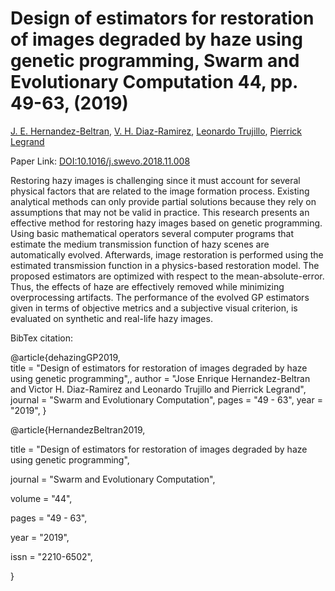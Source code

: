 # Design of estimators for restoration of images degraded by haze using genetic programming, Swarm and Evolutionary Computation 44, pp. 49-63, (2019)

[J. E. Hernandez-Beltran](https://orcid.org/0000-0002-7043-3093), [V. H. Diaz-Ramirez](https://orcid.org/0000-0002-9331-1777), [Leonardo Trujillo](https://orcid.org/0000-0003-1812-5736), [Pierrick Legrand](https://www.math.u-bordeaux.fr/~plegra100p)

Paper Link: [DOI:10.1016/j.swevo.2018.11.008](https://doi.org/10.1016/j.swevo.2018.11.008)

Restoring hazy images is challenging since it must account for several physical factors that are related to the image formation process. Existing analytical methods can only provide partial solutions because they rely on assumptions that may not be valid in practice. This research presents an effective method for restoring hazy images based on genetic programming. Using basic mathematical operators several computer programs that estimate the medium transmission function of hazy scenes are automatically evolved. Afterwards, image restoration is performed using the estimated transmission function in a physics-based restoration model. The proposed estimators are optimized with respect to the mean-absolute-error. Thus, the effects of haze are effectively removed while minimizing overprocessing artifacts. The performance of the evolved GP estimators given in terms of objective metrics and a subjective visual criterion, is evaluated on synthetic and real-life hazy images. 

BibTex citation:

@article{dehazingGP2019,		
	  title = "Design of estimators for restoration of images degraded by haze using genetic programming",,
	  author = "Jose Enrique Hernandez-Beltran and Victor H. Diaz-Ramirez and Leonardo Trujillo and Pierrick Legrand",
	  journal = "Swarm and Evolutionary Computation",
    pages = "49 - 63",
	  year = "2019",
	} 

@article{HernandezBeltran2019,

title = "Design of estimators for restoration of images degraded by haze using genetic programming",

journal = "Swarm and Evolutionary Computation",

volume = "44",

pages = "49 - 63",

year = "2019",

issn = "2210-6502",

}
